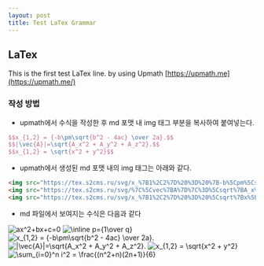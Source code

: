 ```yaml
---
layout: post
title: Test LaTex Grammar
--- 
```

## LaTex
This is the first test LaTex line.
by using Upmath [https://upmath.me](https://upmath.me/)
### 작성 방법
* upmath에서 수식을 작성한 후 md 포맷 내 img 태그 부분을 복사하여 붙여넣는다.
~~~latex
$$x_{1,2} = {-b\pm\sqrt{b^2 - 4ac} \over 2a}.$$
$$|\vec{A}|=\sqrt{A_x^2 + A_y^2 + A_z^2}.$$
$$x_{1,2} = \sqrt{x^2 + y^2}$$
~~~
* upmath에서 생성된 md 포맷 내의 img 태그는 아래와 같다.
~~~html
<img src="https://tex.s2cms.ru/svg/x_%7B1%2C2%7D%20%3D%20%7B-b%5Cpm%5Csqrt%7Bb%5E2%20-%204ac%7D%20%5Cover%202a%7D." alt="x_{1,2} = {-b\pm\sqrt{b^2 - 4ac} \over 2a}." />
<img src="https://tex.s2cms.ru/svg/%7C%5Cvec%7BA%7D%7C%3D%5Csqrt%7BA_x%5E2%20%2B%20A_y%5E2%20%2B%20A_z%5E2%7D." alt="|\vec{A}|=\sqrt{A_x^2 + A_y^2 + A_z^2}." />
<img src="https://tex.s2cms.ru/svg/x_%7B1%2C2%7D%20%3D%20%5Csqrt%7Bx%5E2%20%2B%20y%5E2%7D" alt="x_{1,2} = \sqrt{x^2 + y^2}" />
~~~
* md 파일에서 보여지는 수식은 다음과 같다

<img src="https://tex.s2cms.ru/svg/ax%5E2%2Bbx%2Bc%3D0" alt="ax^2+bx+c=0" />

<img src="https://tex.s2cms.ru/svg/%5Cinline%20p%3D%7B1%5Cover%20q%7D" alt="\inline p={1\over q}" />

<img src="https://tex.s2cms.ru/svg/x_%7B1%2C2%7D%20%3D%20%7B-b%5Cpm%5Csqrt%7Bb%5E2%20-%204ac%7D%20%5Cover%202a%7D." alt="x_{1,2} = {-b\pm\sqrt{b^2 - 4ac} \over 2a}." />

<img src="https://tex.s2cms.ru/svg/%7C%5Cvec%7BA%7D%7C%3D%5Csqrt%7BA_x%5E2%20%2B%20A_y%5E2%20%2B%20A_z%5E2%7D." alt="|\vec{A}|=\sqrt{A_x^2 + A_y^2 + A_z^2}." />

<img src="https://tex.s2cms.ru/svg/x_%7B1%2C2%7D%20%3D%20%5Csqrt%7Bx%5E2%20%2B%20y%5E2%7D" alt="x_{1,2} = \sqrt{x^2 + y^2}" />

<img src="https://tex.s2cms.ru/svg/%5Csum_%7Bi%3D0%7D%5En%20i%5E2%20%3D%20%5Cfrac%7B(n%5E2%2Bn)(2n%2B1)%7D%7B6%7D" alt="\sum_{i=0}^n i^2 = \frac{(n^2+n)(2n+1)}{6}" />

